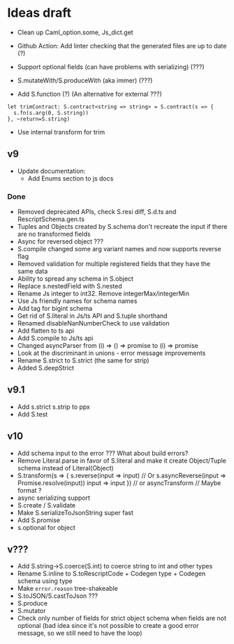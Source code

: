 # Ideas draft

- Clean up Caml_option.some, Js_dict.get

- Github Action: Add linter checking that the generated files are up to date (?)

- Support optional fields (can have problems with serializing) (???)

- S.mutateWith/S.produceWith (aka immer) (???)

- Add S.function (?) (An alternative for external ???)

```
let trimContract: S.contract<string => string> = S.contract(s => {
  s.fn(s.arg(0, S.string))
}, ~return=S.string)
```

- Use internal transform for trim

## v9

- Update documentation:
  - Add Enums section to js docs

### Done

- Removed deprecated APIs, check S.resi diff, S.d.ts and RescriptSchema.gen.ts
- Tuples and Objects created by S.schema don't recreate the input if there are no transformed fields
- Async for reversed object ???
- S.compile changed some arg variant names and now supports reverse flag
- Removed validation for multiple registered fields that they have the same data
- Ability to spread any schema in S.object
- Replace s.nestedField with S.nested
- Rename Js integer to int32. Remove integerMax/integerMin
- Use Js friendly names for schema names
- Add tag for bigint schema
- Get rid of S.literal in Js/ts API and S.tuple shorthand
- Renamed disableNanNumberCheck to use validation
- Add flatten to ts api
- Add S.compile to Js/ts api
- Changed asyncParser from (i) => () => promise to (i) => promise
- Look at the discriminant in unions - error message improvements
- Rename S.strict to S.strict (the same for strip)
- Added S.deepStrict

## v9.1

- Add s.strict s.strip to ppx
- Add S.test

## v10

- Add schema input to the error ??? What about build errors?
- Remove Literal.parse in favor of S.literal and make it create Object/Tuple schema instead of Literal(Object)
- S.transform(s => {
  s.reverse(input => input) // Or s.asyncReverse(input => Promise.resolve(input))
  input => input
  }) // or asyncTransform // Maybe format ?
- async serializing support
- S.create / S.validate
- Make S.serializeToJsonString super fast
- Add S.promise
- s.optional for object

## v???

- Add S.string->S.coerce(S.int) to coerce string to int and other types
- Rename S.inline to S.toRescriptCode + Codegen type + Codegen schema using type
- Make `error.reason` tree-shakeable
- S.toJSON/S.castToJson ???
- S.produce
- S.mutator
- Check only number of fields for strict object schema when fields are not optional (bad idea since it's not possible to create a good error message, so we still need to have the loop)
